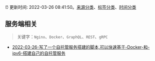 :alarm_clock: 更新时间: 2022-03-26 08:41:50。[来源分类](../README.md)、[标签分类](../TAGS.md)、[时间分类](../TIMELINE.md)

## 服务端相关


> 关键字：`Nginx`、`Docker`、`GraphQL`、`REST`、`gRPC`



- [2022-03-26-写了一个自托管服务搭建的脚本,可以快速基于-Docker-和-ipv6-搭建自己的自托管服务](https://www.v2ex.com/t/843042) 